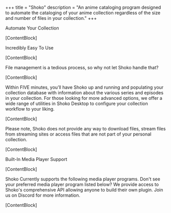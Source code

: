 +++
title = "Shoko"
description = "An anime cataloging program designed to automate the cataloging of your anime collection regardless of the size and number of files in your collection."
+++

Automate Your Collection

[ContentBlock]

Incredibly Easy To Use

[ContentBlock]

File management is a tedious process, so why not let Shoko handle that?

[ContentBlock]

Within FIVE minutes, you’ll have Shoko up and running and populating your collection database with information about the various series and episodes in your collection. For those looking for more advanced options, we offer a wide range of utilities in Shoko Desktop to configure your collection workflow to your liking.

[ContentBlock]

Please note, Shoko does not provide any way to download files, stream files from streaming sites or access files that are not part of your personal collection. 

[ContentBlock]

Built-In Media Player Support

[ContentBlock]

Shoko Currently supports the following media player programs. Don't see your preferred media player program listed below? We provide access to Shoko's comprehensive API allowing anyone to build their own plugin. Join us on Discord for more information.

[ContentBlock]
